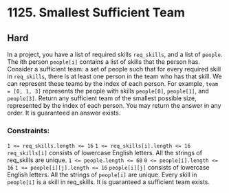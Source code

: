 # 1125. Smallest Sufficient Team

## Hard

In a project, you have a list of required skills `req_skills`, and a list of `people`. The ith person `people[i]`
contains a list of skills that the person has. Consider a sufficient team: a set of people such that for every required
skill in `req_skills`, there is at least one person in the team who has that skill. We can represent these teams by the
index of each person. For example, `team = [0, 1, 3]` represents the people with skills `people[0]`, `people[1]`,
and `people[3]`. Return any sufficient team of the smallest possible size, represented by the index of each person. You
may return the answer in any order. It is guaranteed an answer exists.

### Constraints:

`1 <= req_skills.length <= 16`
`1 <= req_skills[i].length <= 16`
`req_skills[i]` consists of lowercase English letters.
All the strings of req_skills are unique.
`1 <= people.length <= 60`
`0 <= people[i].length <= 16`
`1 <= people[i][j].length <= 16`
`people[i][j]` consists of lowercase English letters.
All the strings of `people[i]` are unique.
Every skill in `people[i]` is a skill in req_skills.
It is guaranteed a sufficient team exists.
